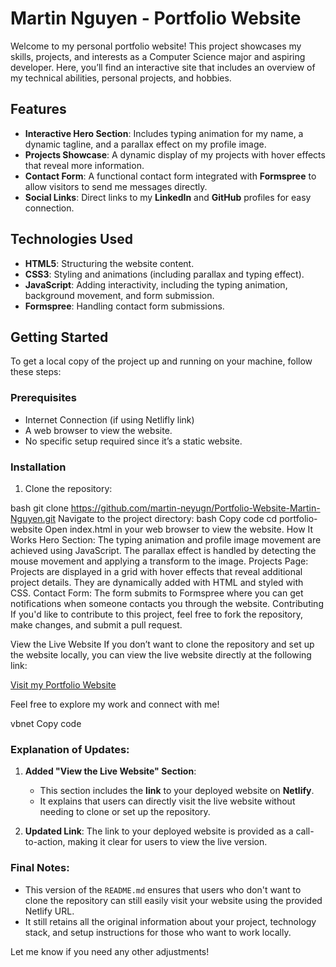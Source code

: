 # Martin Nguyen - Portfolio Website

Welcome to my personal portfolio website! This project showcases my skills, projects, and interests as a Computer Science major and aspiring developer. Here, you’ll find an interactive site that includes an overview of my technical abilities, personal projects, and hobbies.

## Features
- **Interactive Hero Section**: Includes typing animation for my name, a dynamic tagline, and a parallax effect on my profile image.
- **Projects Showcase**: A dynamic display of my projects with hover effects that reveal more information.
- **Contact Form**: A functional contact form integrated with **Formspree** to allow visitors to send me messages directly.
- **Social Links**: Direct links to my **LinkedIn** and **GitHub** profiles for easy connection.

## Technologies Used
- **HTML5**: Structuring the website content.
- **CSS3**: Styling and animations (including parallax and typing effect).
- **JavaScript**: Adding interactivity, including the typing animation, background movement, and form submission.
- **Formspree**: Handling contact form submissions.

## Getting Started

To get a local copy of the project up and running on your machine, follow these steps:

### Prerequisites
- Internet Connection (if using Netlifly link)
- A web browser to view the website.
- No specific setup required since it’s a static website.

### Installation

1. Clone the repository:

bash
git clone https://github.com/martin-neyugn/Portfolio-Website-Martin-Nguyen.git
Navigate to the project directory:
bash
Copy code
cd portfolio-website
Open index.html in your web browser to view the website.
How It Works
Hero Section: The typing animation and profile image movement are achieved using JavaScript. The parallax effect is handled by detecting the mouse movement and applying a transform to the image.
Projects Page: Projects are displayed in a grid with hover effects that reveal additional project details. They are dynamically added with HTML and styled with CSS.
Contact Form: The form submits to Formspree where you can get notifications when someone contacts you through the website.
Contributing
If you'd like to contribute to this project, feel free to fork the repository, make changes, and submit a pull request.


View the Live Website
If you don’t want to clone the repository and set up the website locally, you can view the live website directly at the following link:

[Visit my Portfolio Website](https://unique-palmier-0a7e5e.netlify.app/)

Feel free to explore my work and connect with me!

vbnet
Copy code

### Explanation of Updates:
1. **Added "View the Live Website" Section**:
   - This section includes the **link** to your deployed website on **Netlify**.
   - It explains that users can directly visit the live website without needing to clone or set up the repository.
   
2. **Updated Link**: The link to your deployed website is provided as a call-to-action, making it clear for users to view the live version.

### Final Notes:
- This version of the `README.md` ensures that users who don't want to clone the repository can still easily visit your website using the provided Netlify URL.
- It still retains all the original information about your project, technology stack, and setup instructions for those who want to work locally.

Let me know if you need any other adjustments!
